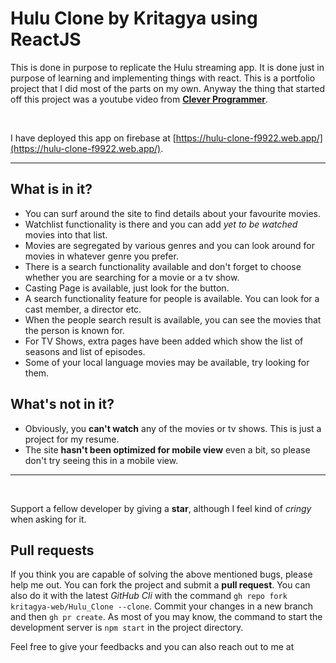 # Hulu Clone by Kritagya using ReactJS
This is done in purpose to replicate the Hulu streaming app. It is done just in purpose of learning and implementing things with react. This is a portfolio project that I did most of the parts on my own. Anyway the thing that started off this project was a youtube video from **[Clever Programmer](https://www.youtube.com/channel/UCqrILQNl5Ed9Dz6CGMyvMTQ)**.

<br>

I have deployed this app on firebase at [https://hulu-clone-f9922.web.app/](https://hulu-clone-f9922.web.app/).

---

## What is in it?

- You can surf around the site to find details about your favourite movies.
- Watchlist functionality is there and you can add _yet to be watched_ movies into that list.
- Movies are segregated by various genres and you can look around for movies in whatever genre you prefer.
- There is a search functionality available and don't forget to choose whether you are searching for a movie or a tv show.
- Casting Page is available, just look for the button.
- A search functionality feature for people is available. You can look for a cast member, a director etc.
- When the people search result is available, you can see the movies that the person is known for.
- For TV Shows, extra pages have been added which show the list of seasons and list of episodes.
- Some of your local language movies may be available, try looking for them.

## What's not in it?

- Obviously, you **can't watch** any of the movies or tv shows. This is just a project for my resume.
- The site **hasn't been optimized for mobile view** even a bit, so please don't try seeing this in a mobile view.

---

<br>

Support a fellow developer by giving a **star**, although I feel kind of _cringy_ when asking for it.

## Pull requests

If you think you are capable of solving the above mentioned bugs, please help me out. You can fork the project and submit a **pull request**. You can also do it with the latest _GitHub Cli_ with the command `gh repo fork kritagya-web/Hulu_Clone --clone`. Commit your changes in a new branch and then `gh pr create`.
As most of you may know, the command to start the development server is `npm start` in the project directory.

Feel free to give your feedbacks and you can also reach out to me at
